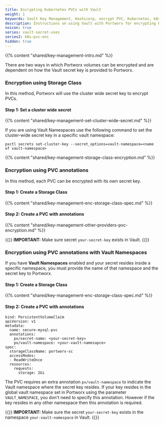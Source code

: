 ```yaml
---
title: Encrypting Kubernetes PVCs with Vault
weight: 1
keywords: Vault Key Management, Hashicorp, encrypt PVC, Kubernetes, k8s, Vault Namespaces
description: Instructions on using Vault with Portworx for encrypting PVCs in Kubernetes
noicon: true
series: vault-secret-uses
series2: k8s-pvc-enc
hidden: true
---
```


{{% content "shared/key-management-intro.md" %}}

There are two ways in which Portworx volumes can be encrypted and are dependent on how the Vault secret key is provided to Portworx.

### Encryption using Storage Class

In this method, Portworx will use the cluster wide secret key to encrypt PVCs.

#### Step 1: Set a cluster wide secret

{{% content "shared/key-management-set-cluster-wide-secret.md" %}}

If you are using Vault Namespaces use the following command to set the cluster-wide secret key in a specific vault namespace:

```text
pxctl secrets set-cluster-key --secret_options=vault-namespace=<name of vault-namespace>
```

{{% content "shared/key-management-storage-class-encryption.md" %}}

### Encryption using PVC annotations

In this method, each PVC can be encrypted with its own secret key.

#### Step 1: Create a Storage Class

{{% content "shared/key-management-enc-storage-class-spec.md" %}}

#### Step 2: Create a PVC with annotations

{{% content "shared/key-management-other-providers-pvc-encryption.md" %}}

{{<info>}}
**IMPORTANT:** Make sure secret `your-secret-key` exists in Vault.
{{</info>}}

### Encryption using PVC annotations with Vault Namespaces

If you have **Vault Namespaces** enabled and your secret resides inside a specific namespace, you must provide the name of that namespace and the secret key to Portworx.

#### Step 1: Create a Storage Class

{{% content "shared/key-management-enc-storage-class-spec.md" %}}

#### Step 2: Create a PVC with annotations

```text
kind: PersistentVolumeClaim
apiVersion: v1
metadata:
  name: secure-mysql-pvc
  annotations:
    px/secret-name: <your-secret-key>
    px/vault-namespace: <your-vault-namesapce>
spec:
  storageClassName: portworx-sc
  accessModes:
  - ReadWriteOnce
  resources:
    requests:
      storage: 2Gi
```

The PVC requires an extra annotation `px/vault-namespace` to indicate the Vault namespace where the secret key resides. If your key resides in the global vault namespace
set in Portworx using the parameter `VAULT_NAMESPACE`, you don't need to specify this annotation. However if the key resides in any other namespace then this annotation is
required.

{{<info>}}
**IMPORTANT:** Make sure the secret `your-secret-key` exists in the namespace `your-vault-namespace` in Vault.
{{</info>}}
